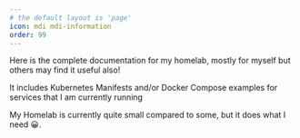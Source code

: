 ```yaml
---
# the default layout is 'page'
icon: mdi mdi-information
order: 99
---
```


Here is the complete documentation for my homelab, mostly for myself but others may find it useful also!

It includes Kubernetes Manifests and/or Docker Compose examples for services that I am currently running

My Homelab is currently quite small compared to some, but it does what I need 😀.
